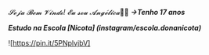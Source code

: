 _𝓢𝓮𝓳𝓪 𝓑𝓮𝓶 𝓥𝓲𝓷𝓭𝓸! 𝓔𝓾 𝓼𝓸𝓾 𝓐𝓷𝓰𝓮́𝓵𝓲𝓬𝓪_💙🌠
**_→Tenho 17 anos_**

**_Estudo na Escola [Nicota] (instagram/escola.donanicota)_** 

![https://pin.it/5PNplvjbV]
